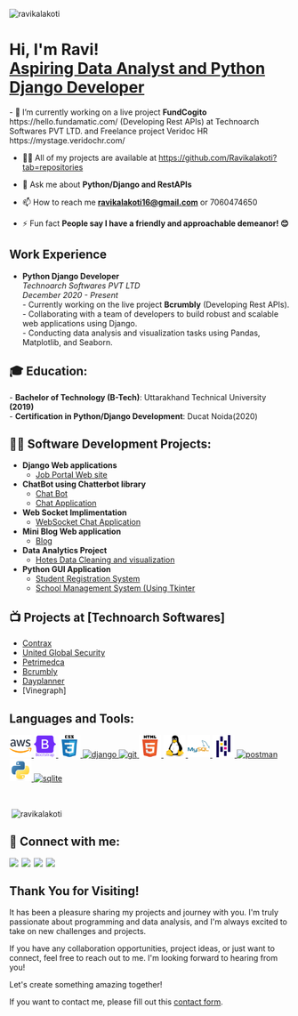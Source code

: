 <p align="left"> <img src="https://komarev.com/ghpvc/?username=ravikalakoti&label=Profile%20views&color=0e75b6&style=flat" alt="ravikalakoti" /> </p>
<h1>Hi, I'm Ravi! <br/><a href="https://github.com/Ravikalakot"></a> <a href="https://www.linkedin.com/in/ravi-singh-kalakoti">Aspiring Data Analyst and Python Django Developer</a></h1>
- 🔭 I’m currently working on a live project <b>FundCogito</b> https://hello.fundamatic.com/ (Developing Rest APIs) at Technoarch Softwares PVT LTD. and Freelance project Veridoc HR https://mystage.veridochr.com/

- 👨‍💻 All of my projects are available at https://github.com/Ravikalakoti?tab=repositories

- 💬 Ask me about **Python/Django and RestAPIs**

- 📫 How to reach me **ravikalakoti16@gmail.com** or 7060474650

- ⚡ Fun fact **People say I have a friendly and approachable demeanor! 😊**

<h2><i class="fas fa-briefcase"></i> Work Experience</h2>
<ul>
    <li>
        <strong>Python Django Developer</strong><br>
        <em>Technoarch Softwares PVT LTD</em><br>
        <em>December 2020 - Present</em><br>
        - Currently working on the live project <strong>Bcrumbly</strong> (Developing Rest APIs).<br>
        - Collaborating with a team of developers to build robust and scalable web applications using Django.<br>
        - Conducting data analysis and visualization tasks using Pandas, Matplotlib, and Seaborn.
    </li>
</ul>

<h2>🎓 Education:</h2>
    - <b>Bachelor of Technology (B-Tech)</b>: Uttarakhand Technical University <b>(2019)</b><br>
    - <b>Certification in Python/Django Development</b>: Ducat Noida(2020)
<h2>👨‍💻 Software Development Projects:</h2>

- <b>Django Web applications</b>
  - [Job Portal Web site](https://github.com/joshmadakor1/Algorithms-Practice)
- <b>ChatBot using Chatterbot library</b>
  - [Chat Bot](https://github.com/Ravikalakoti/ChatBot-App)
  - [Chat Application](https://github.com/Ravikalakoti/Real-Time-Chat-App)
- <b>Web Socket Implimentation</b>
  - [WebSocket Chat Application](https://github.com/joshmadakor1/Algorithms-Practice)
- <b>Mini Blog Web application</b>
  - [Blog](https://github.com/Ravikalakoti/Mini-Blog)
- <b>Data Analytics Project</b>
  - [Hotes Data Cleaning and visualization](https://github.com/Ravikalakoti/Sales-Data-Analysis-/tree/main/Python_Diwali_Sales_Analysis-main)
- <b>Python GUI Application</b>
  - [Student Registration System](https://github.com/Ravikalakoti/student-reg.-system)
  - [School Management System (Using Tkinter](https://github.com/Ravikalakoti/Tkinter-School.mng.sys.)

<h2>📺 Projects at [Technoarch Softwares]</h2>

- [Contrax](https://contrax.com.au)
- [United Global Security](https://sp.opskube.com)
- [Petrimedca](https://petrimedca.com/)
- [Bcrumbly](http://52.200.16.123/docs/)
- [Dayplanner](https://www.technoarchsoftwares.com/)
- [Vinegraph]
  <br>
<h2 align="left">Languages and Tools:</h2>
<p align="left"> <a href="https://aws.amazon.com" target="_blank" rel="noreferrer"> <img src="https://raw.githubusercontent.com/devicons/devicon/master/icons/amazonwebservices/amazonwebservices-original-wordmark.svg" alt="aws" width="40" height="40"/> </a> <a href="https://getbootstrap.com" target="_blank" rel="noreferrer"> <img src="https://raw.githubusercontent.com/devicons/devicon/master/icons/bootstrap/bootstrap-plain-wordmark.svg" alt="bootstrap" width="40" height="40"/> </a> <a href="https://www.w3schools.com/css/" target="_blank" rel="noreferrer"> <img src="https://raw.githubusercontent.com/devicons/devicon/master/icons/css3/css3-original-wordmark.svg" alt="css3" width="40" height="40"/> </a> <a href="https://www.djangoproject.com/" target="_blank" rel="noreferrer"> <img src="https://cdn.worldvectorlogo.com/logos/django.svg" alt="django" width="40" height="40"/> </a> <a href="https://git-scm.com/" target="_blank" rel="noreferrer"> <img src="https://www.vectorlogo.zone/logos/git-scm/git-scm-icon.svg" alt="git" width="40" height="40"/> </a> <a href="https://www.w3.org/html/" target="_blank" rel="noreferrer"> <img src="https://raw.githubusercontent.com/devicons/devicon/master/icons/html5/html5-original-wordmark.svg" alt="html5" width="40" height="40"/> </a> <a href="https://www.linux.org/" target="_blank" rel="noreferrer"> <img src="https://raw.githubusercontent.com/devicons/devicon/master/icons/linux/linux-original.svg" alt="linux" width="40" height="40"/> </a> <a href="https://www.mysql.com/" target="_blank" rel="noreferrer"> <img src="https://raw.githubusercontent.com/devicons/devicon/master/icons/mysql/mysql-original-wordmark.svg" alt="mysql" width="40" height="40"/> </a> <a href="https://pandas.pydata.org/" target="_blank" rel="noreferrer"> <img src="https://raw.githubusercontent.com/devicons/devicon/2ae2a900d2f041da66e950e4d48052658d850630/icons/pandas/pandas-original.svg" alt="pandas" width="40" height="40"/> </a> <a href="https://postman.com" target="_blank" rel="noreferrer"> <img src="https://www.vectorlogo.zone/logos/getpostman/getpostman-icon.svg" alt="postman" width="40" height="40"/> </a> <a href="https://www.python.org" target="_blank" rel="noreferrer"> <img src="https://raw.githubusercontent.com/devicons/devicon/master/icons/python/python-original.svg" alt="Python Logo" width="40" height="40"/> </a> <a href="https://www.sqlite.org/" target="_blank" rel="noreferrer"> <img src="https://www.vectorlogo.zone/logos/sqlite/sqlite-icon.svg" alt="sqlite" width="40" height="40"/> </a> </p>
<br>
<p>&nbsp;<img align="center" src="https://github-readme-stats.vercel.app/api?username=ravikalakoti&show_icons=true&locale=en" alt="ravikalakoti" /></p>
<h2> 🤳 Connect with me:</h2>

[<img align="left" width="22px" src="https://cdn.jsdelivr.net/npm/simple-icons@v3/icons/linkedin.svg" />][linkedin]
[<img align="left" width="22px" src="https://cdn.jsdelivr.net/npm/simple-icons@v3/icons/instagram.svg" />][instagram]
[<img align="left" width="22px" src="https://raw.githubusercontent.com/rahuldkjain/github-profile-readme-generator/master/src/images/icons/Social/facebook.svg"/>][facebook]
[<img align="left" width="22px" src="https://cdn.jsdelivr.net/npm/simple-icons@v3/icons/whatsapp.svg" />][whatsapp]

[instagram]: https://instagram.com/ravi_kalakoti?igshid=ZGUzMzM3NWJiOQ==
[linkedin]: https://www.linkedin.com/in/ravi-singh-kalakoti/
[facebook]: https://www.facebook.com/rkalakoti2?mibextid=ZbWKwL
[whatsapp]: https://wa.me/919568463996
<br>
<h2>Thank You for Visiting!</h2>
<p>
  It has been a pleasure sharing my projects and journey with you. I'm truly passionate about programming and data analysis, and I'm always excited to take on new challenges and projects.
</p>
<p>
  If you have any collaboration opportunities, project ideas, or just want to connect, feel free to reach out to me. I'm looking forward to hearing from you!
</p>
<p>
  Let's create something amazing together!
</p>
<p>If you want to contact me, please fill out this <a href="https://docs.google.com/forms/d/e/1FAIpQLSeYNmqX6pcbuniEbfHC1PJbniCNbyOrf0wP_n31ABekvSKTug/viewform?usp=sf_link" target="_blank">contact form</a>.</p>
